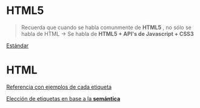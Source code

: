 # HTML5

> Recuerda que cuando se habla comunmente  de **HTML5** , no sólo se habla de HTML -> Se habla de **HTML5 + API's de Javascript + CSS3**

[Estándar](https://html.spec.whatwg.org/)


# HTML


[Referencia con ejemplos de cada etiqueta](https://htmlreference.io/)

[Elección de etiquetas en base a la **semántica**](http://slides.com/ancoar/eligiendotagshtml5)
